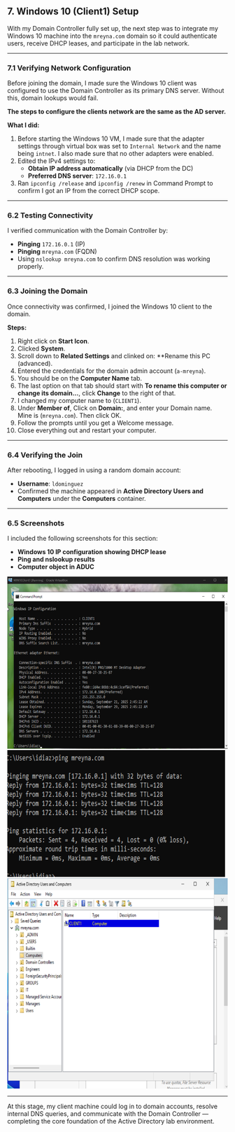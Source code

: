 ## 7. Windows 10 (Client1) Setup

With my Domain Controller fully set up, the next step was to integrate my Windows 10 machine into the `mreyna.com` domain so it could authenticate users, receive DHCP leases, and participate in the lab network.

---

### 7.1 Verifying Network Configuration
Before joining the domain, I made sure the Windows 10 client was configured to use the Domain Controller as its primary DNS server. Without this, domain lookups would fail.

**The steps to configure the clients network are the same as the AD server.** 

**What I did:**
1. Before starting the Windows 10 VM, I made sure that the adapter settings through virtual box was set to `Internal Network` and the name being `intnet`. I also made sure that no other adapters were enabled.  
2. Edited the IPv4 settings to:
   - **Obtain IP address automatically** (via DHCP from the DC)
   - **Preferred DNS server**: `172.16.0.1`
3. Ran `ipconfig /release` and `ipconfig /renew` in Command Prompt to confirm I got an IP from the correct DHCP scope.

---

### 6.2 Testing Connectivity
I verified communication with the Domain Controller by:
- **Pinging** `172.16.0.1` (IP)
- **Pinging** `mreyna.com` (FQDN)
- Using `nslookup mreyna.com` to confirm DNS resolution was working properly.

---

### 6.3 Joining the Domain
Once connectivity was confirmed, I joined the Windows 10 client to the domain.

**Steps:**
1. Right click on **Start Icon**.
2. Clicked **System**.
3. Scroll down to **Related Settings** and clinked on: **Rename this PC (advanced).
4. Entered the credentials for the domain admin account (`a-mreyna`).
5. You should be on the **Computer Name** tab.
6. The last option on that tab should start with **To rename this computer or change its domain...**, click **Change** to the right of that.
7. I changed my computer name to (`CLIENT1`).
8. Under **Member of**, Click on **Domain:**, and enter your Domain name. Mine is (`mreyna.com`). Then click OK.
9. Follow the prompts until you get a Welcome message.
10. Close everything out and restart your computer.

---

### 6.4 Verifying the Join
After rebooting, I logged in using a random domain account:
- **Username**: `ldominguez`
- Confirmed the machine appeared in **Active Directory Users and Computers** under the **Computers** container.

---

### 6.5 Screenshots
I included the following screenshots for this section:
- **Windows 10 IP configuration showing DHCP lease**
- **Ping and nslookup results**
- **Computer object in ADUC**

![Win10 DHCP](images/screenshots/win10-dhcp.png)  
![Ping Results](images/screenshots/ping-results.png)  
![ADUC Computer Object](images/screenshots/aduc-computer.png)

---

At this stage, my client machine could log in to domain accounts, resolve internal DNS queries, and communicate with the Domain Controller — completing the core foundation of the Active Directory lab environment.
